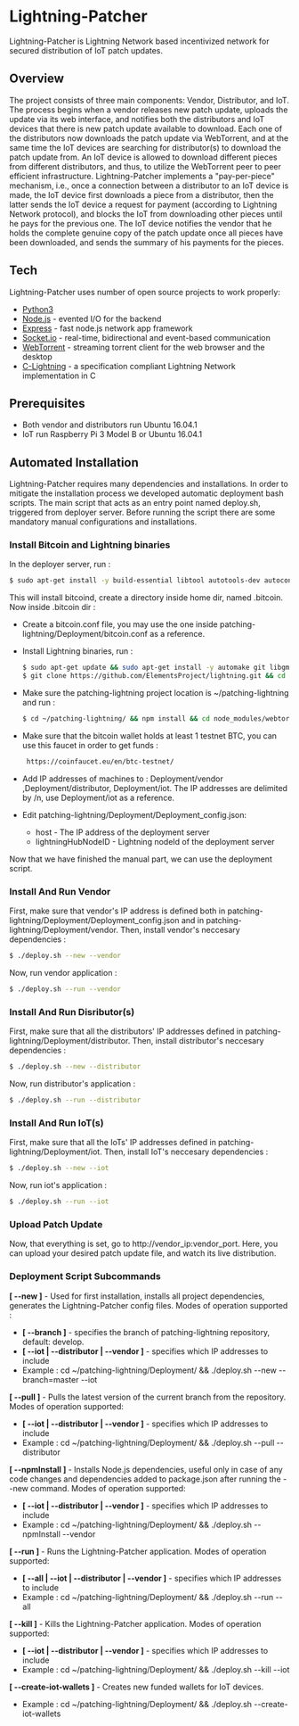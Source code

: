 # Lightning-Patcher
Lightning-Patcher is Lightning Network based incentivized network for secured distribution of IoT patch updates. 

## Overview
The project consists of three main components: Vendor, Distributor, and IoT. The process begins when a vendor releases new patch update, uploads the update via its web interface, and notifies both the distributors and IoT devices that there is new patch update available to download. Each one of the distributors now downloads the patch update via WebTorrent, and at the same time the IoT devices are searching for distributor(s) to download the patch update from. An IoT device is allowed to download different pieces from different distributors, and thus, to utilize the WebTorrent peer to peer efficient infrastructure. Lightning-Patcher implements a "pay-per-piece" mechanism, i.e., once a connection between a distributor to an IoT device is made, the IoT device first downloads a piece from a distributor, then the latter sends the IoT device a request for payment (according to Lightning Network protocol), and blocks the IoT from downloading other pieces until he pays for the previous one. The IoT device notifies the vendor that he holds the complete genuine copy of the patch update once all pieces have been downloaded, and  sends the summary of his payments for the pieces.  
## Tech

Lightning-Patcher uses number of open source projects to work properly:
* [Python3](https://www.python.org/) 
* [Node.js](https://nodejs.org/) - evented I/O for the backend
* [Express](https://expressjs.com/) - fast node.js network app framework
* [Socket.io](https://socket.io/) - real-time, bidirectional and event-based communication
* [WebTorrent](https://webtorrent.io/) - streaming torrent client for the web browser and the desktop
* [C-Lightning](https://github.com/ElementsProject/lightning) - a specification compliant Lightning Network implementation in C

## Prerequisites
* Both vendor and distributors run Ubuntu 16.04.1
* IoT run Raspberry Pi 3 Model B or Ubuntu 16.04.1

## Automated Installation
Lightning-Patcher requires many  dependencies and installations. In order to mitigate the installation process we developed automatic deployment bash scripts. The main script that acts as an entry point named deploy.sh, triggered from deployer server. Before running the script there are some mandatory manual configurations and installations.

### Install Bitcoin and Lightning binaries
In the deployer server, run :
```sh
$ sudo apt-get install -y build-essential libtool autotools-dev autoconf libssl-dev libboost-all-dev && sudo add-apt-repository ppa:bitcoin/bitcoin && sudo apt-get update && sudo apt-get -y install bitcoind && mkdir ~/.bitcoin/ && cd ~/.bitcoin/
```
This will install bitcoind, create a directory inside home dir, named .bitcoin. Now inside .bitcoin dir :
* Create a bitcoin.conf file, you may use the one inside patching-lightning/Deployment/bitcoin.conf as a reference.
* Install Lightning binaries, run : 
    ```sh
    $ sudo apt-get update && sudo apt-get install -y automake git libgmp-dev libsqlite3-dev python python3 net-tools zlib1g-dev jq
    $ git clone https://github.com/ElementsProject/lightning.git && cd lightning && ./configure --enable-developer && make && make install
    ```
* Make sure the patching-lightning project location is ~/patching-lightning and run :

    ```sh
    $ cd ~/patching-lightning/ && npm install && cd node_modules/webtorrent/ && sudo rm -r node_modules/ && npm install && cd ~ && export LC_ALL=C && sudo apt install -y python3-pip && cd ~/patching-lightning/Utils/AddressGeneration/ && sudo pip3 install -r requirements.txt
    ```
* Make sure that the bitcoin wallet holds at least 1 testnet BTC, you can use this faucet in order to get funds :
   ```sh
    https://coinfaucet.eu/en/btc-testnet/
    ```
* Add IP addresses of machines to : Deployment/vendor ,Deployment/distributor,  Deployment/iot. The IP addresses are delimited by /n, use Deployment/iot as a reference.
* Edit patching-lightning/Deployment/Deployment_config.json:
    * host - The IP address of the deployment server
    * lightningHubNodeID - Lightning nodeId of the deployment server

 
Now that we have finished the manual part, we can use the deployment script.
### Install And Run Vendor
First, make sure that vendor's IP address is defined both in patching-lightning/Deployment/Deployment_config.json and in patching-lightning/Deployment/vendor. Then, install vendor's neccesary dependencies :
```sh
$ ./deploy.sh --new --vendor
```
Now, run vendor application :
```sh
$ ./deploy.sh --run --vendor
```

### Install And Run Disributor(s)
First, make sure that all the distributors' IP addresses defined in patching-lightning/Deployment/distributor. Then, install distributor's neccesary dependencies :
```sh
$ ./deploy.sh --new --distributor
```
Now, run distributor's application :
```sh
$ ./deploy.sh --run --distributor
```

### Install And Run IoT(s)
First, make sure that all the IoTs' IP addresses defined in patching-lightning/Deployment/iot. Then, install IoT's neccesary dependencies :
```sh
$ ./deploy.sh --new --iot
```
Now, run iot's application :
```sh
$ ./deploy.sh --run --iot
```

### Upload Patch Update
Now, that everything is set, go to http://vendor_ip:vendor_port. Here, you can upload your desired patch update file, and watch its live distribution. 


### Deployment Script Subcommands
**[ --new ]** - Used for first installation, installs all project dependencies, generates the Lightning-Patcher config files. Modes of operation supported :
* **[ --branch ]** - specifies the branch of patching-lightning repository, default: develop.
* **[ --iot | --distributor | --vendor ]** - specifies which IP addresses to include 
* Example : cd ~/patching-lightning/Deployment/ && ./deploy.sh --new --branch=master --iot


**[ --pull ]** - Pulls the latest version of the current branch from the repository. Modes of operation supported:
* **[ --iot | --distributor | --vendor ]** - specifies which IP addresses to include 
* Example : cd ~/patching-lightning/Deployment/ && ./deploy.sh --pull --distributor


**[ --npmInstall ]** - Installs Node.js dependencies, useful only in case of any code changes and dependencies added to package.json after running the --new command. Modes of operation supported:
* **[ --iot | --distributor | --vendor ]** - specifies which IP addresses to include 
* Example : cd ~/patching-lightning/Deployment/ && ./deploy.sh --npmInstall --vendor


 **[ --run ]** - Runs the Lightning-Patcher application. Modes of operation supported:
* **[ --all | --iot | --distributor | --vendor ]** - specifies which IP addresses to include 
* Example : cd ~/patching-lightning/Deployment/ && ./deploy.sh --run --all


 **[ --kill ]** - Kills the Lightning-Patcher application. Modes of operation supported:
* **[ --iot | --distributor | --vendor ]** - specifies which IP addresses to include
* Example : cd ~/patching-lightning/Deployment/ && ./deploy.sh --kill --iot


 **[ --create-iot-wallets ]** - Creates new funded wallets for IoT devices. 
* Example : cd ~/patching-lightning/Deployment/ && ./deploy.sh --create-iot-wallets













